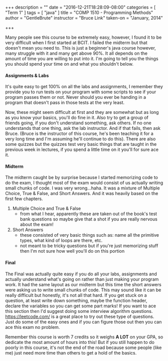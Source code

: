 +++
description = ""
date = "2016-12-21T18:28:09-08:00"
categories = [
    "Term 1"
]
tags = [
    "java"
]
title = "COMP 1510 - Programming Methods"
author = "GentleBrute"
instructor = "Bruce Link"
taken-on = "January, 2014"

+++

Many people see this course to be extremely easy, however, I found it to be very difficult when I first started at BCIT. I failed the midterm but that doesn't mean you need to. This is just a beginner's java course however, many struggle with it and many get above 90%. It all depends on the amount of time you are willing to put into it. I'm going to tell you the things you should spend your time on and what you shouldn't below.

#### Assignments & Labs

It's quite easy to get 100% on all the labs and assignments, I remember they provide you to run tests on your program with some scripts to see if your program passes them or not. Never should you ever be handing in a program that doesn't pass in those tests at the very least.

Now, these might seem difficult at first and they are somewhat but as long as you know your basics, you'll do fine in it. Also try to get a group of friends going, if you don't understand something, ask others. If no one understands that one thing, ask the lab instructor. And if that fails, then ask Bruce. (Bruce is the instructor of this course, he's been teaching it for a very long time and I'm assuming he'll continue to do this). There are also some quizzes but the quizzes test very basic things that are taught in the previous week in lectures, if you spend a little time on it you'll for sure ace it.

#### Midterm

The midterm caught be by surprise because I started memorizing code to do the exam, I thought most of the exam would consist of us actually writing small chunks of code. I was very wrong...haha. It was a mixture of Multiple Choice, True & False, and Short Answers. And it was heavily based on the first few chapters.

1. Multiple Choice and True & False
    * from what I hear, apparently these are taken out of the book's test bank questions so maybe give that a shot if you are really nervous about the exam!
2. Short Answers
    * these consisted of very basic things such as: name all the primitive types, what kind of loops are there, etc.
    * not meant to be tricky questions but if you're just memorizing stuff then I'm not sure how well you'll do on this portion

#### Final

The Final was actually quite easy if you do all your labs, assignments and actually understand what's going on rather than just making your program work. It had the same layout as our midterm but this time the short answers were asking us to write small chunks of code. This may sound like it can be really difficult but honestly, it's not all that hard. If you get stuck on a question, at least write down something, maybe the function header, declare the variables so you can get some part marks! If you want to ace this section then I'd suggest doing some interview algorithm questions. https://leetcode.com/ is a great place to try out these type of questions. Just do some of the easy ones and if you can figure those out then you can ace this exam no problem.


Remember this course is worth 7 credits so it weighs **A LOT** on your GPA, so dedicate the most amount of hours into this! But if you still happen to do poorly in this course, it's not the end of the road because some people (like me) just need more time than others to get a hold of the basics.
